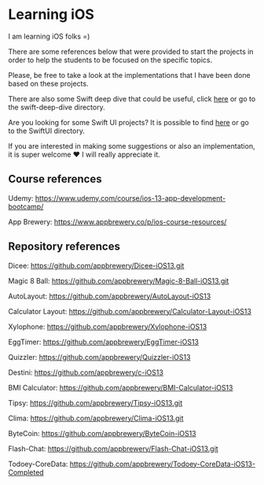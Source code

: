 # Learning iOS
I am learning iOS folks =)

There are some references below that were provided to start the projects in order to help the students to be focused on the specific topics.

Please, be free to take a look at the implementations that I have been done based on these projects.

There are also some Swift deep dive that could be useful, click [here](swift-deep-dive) or go to the swift-deep-dive directory.

Are you looking for some Swift UI projects? It is possible to find [here](SwiftUI) or go to the SwiftUI directory.

If you are interested in making some suggestions or also an implementation, it is super welcome ❤️ I will really appreciate it.

## Course references

Udemy: https://www.udemy.com/course/ios-13-app-development-bootcamp/

App Brewery: https://www.appbrewery.co/p/ios-course-resources/

## Repository references

Dicee: https://github.com/appbrewery/Dicee-iOS13.git

Magic 8 Ball: https://github.com/appbrewery/Magic-8-Ball-iOS13.git

AutoLayout: https://github.com/appbrewery/AutoLayout-iOS13

Calculator Layout: https://github.com/appbrewery/Calculator-Layout-iOS13

Xylophone: https://github.com/appbrewery/Xylophone-iOS13

EggTimer: https://github.com/appbrewery/EggTimer-iOS13

Quizzler: https://github.com/appbrewery/Quizzler-iOS13

Destini: https://github.com/appbrewery/c-iOS13

BMI Calculator: https://github.com/appbrewery/BMI-Calculator-iOS13

Tipsy: https://github.com/appbrewery/Tipsy-iOS13.git

Clima: https://github.com/appbrewery/Clima-iOS13.git

ByteCoin: https://github.com/appbrewery/ByteCoin-iOS13

Flash-Chat: https://github.com/appbrewery/Flash-Chat-iOS13.git

Todoey-CoreData: https://github.com/appbrewery/Todoey-CoreData-iOS13-Completed
